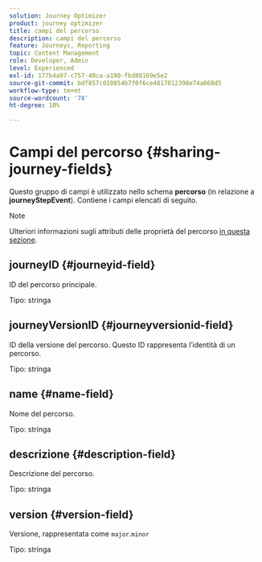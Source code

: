 ```yaml
---
solution: Journey Optimizer
product: journey optimizer
title: campi del percorso
description: campi del percorso
feature: Journeys, Reporting
topic: Content Management
role: Developer, Admin
level: Experienced
exl-id: 177b4a97-c757-40ca-a190-fbd88169e5e2
source-git-commit: bdf857c010854b7f0f6ce4817012398e74a068d5
workflow-type: tm+mt
source-wordcount: '78'
ht-degree: 10%

---
```


# Campi del percorso {#sharing-journey-fields}

Questo gruppo di campi è utilizzato nello schema **percorso** (in relazione a **journeyStepEvent**). Contiene i campi elencati di seguito.


>[!NOTE]
>
>Ulteriori informazioni sugli attributi delle proprietà del percorso [in questa sezione](../building-journeys/expression/journey-properties.md#journey-propertoes-fields).


## journeyID {#journeyid-field}

ID del percorso principale.

Tipo: stringa

## journeyVersionID {#journeyversionid-field}

ID della versione del percorso. Questo ID rappresenta l’identità di un percorso.

Tipo: stringa

## name {#name-field}

Nome del percorso.

Tipo: stringa

## descrizione {#description-field}

Descrizione del percorso.

Tipo: stringa

## version {#version-field}

Versione, rappresentata come `major`.`minor`

Tipo: stringa
